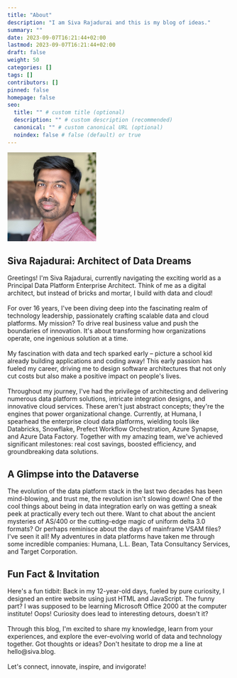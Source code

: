 ```yaml
---
title: "About"
description: "I am Siva Rajadurai and this is my blog of ideas."
summary: ""
date: 2023-09-07T16:21:44+02:00
lastmod: 2023-09-07T16:21:44+02:00
draft: false
weight: 50
categories: []
tags: []
contributors: []
pinned: false
homepage: false
seo:
  title: "" # custom title (optional)
  description: "" # custom description (recommended)
  canonical: "" # custom canonical URL (optional)
  noindex: false # false (default) or true
---
```


<div class="about-me">
  <img src="about-me.jpg" class="about-me-photo img-fluid rounded-circle" alt="Your Photo" width="200">
</div>

<div class="card about-me">
  <div class="card-body">
    <h2 class="card-title">Siva Rajadurai: Architect of Data Dreams</h2>
    Greetings! I'm Siva Rajadurai, currently navigating the exciting world as a Principal Data Platform Enterprise Architect. Think of me as a digital architect, but instead of bricks and mortar, I build with data and cloud!
    <br>
    <br>
    For over 16 years, I've been diving deep into the fascinating realm of technology leadership, passionately crafting scalable data and cloud platforms. My mission? To drive real business value and push the boundaries of innovation. It's about transforming how organizations operate, one ingenious solution at a time.
    <br>
    <br>
    My fascination with data and tech sparked early – picture a school kid already building applications and coding away! This early passion has fueled my career, driving me to design software architectures that not only cut costs but also make a positive impact on people's lives.
    <br>
    <br>
    Throughout my journey, I've had the privilege of architecting and delivering numerous data platform solutions, intricate integration designs, and innovative cloud services. These aren't just abstract concepts; they're the engines that power organizational change. Currently, at Humana, I spearhead the enterprise cloud data platforms, wielding tools like Databricks, Snowflake, Prefect Workflow Orchestration, Azure Synapse, and Azure Data Factory. Together with my amazing team, we've achieved significant milestones: real cost savings, boosted efficiency, and groundbreaking data solutions.

  </div>
</div>

<div class="card about-me">
  <div class="card-body">
    <h2 class="card-title">A Glimpse into the Dataverse</h2>
    The evolution of the data platform stack in the last two decades has been mind-blowing, and trust me, the revolution isn't slowing down!  One of the cool things about being in data integration early on was getting a sneak peek at practically every tech out there. Want to chat about the ancient mysteries of AS/400 or the cutting-edge magic of uniform delta 3.0 formats?  Or perhaps reminisce about the days of mainframe VSAM files? I've seen it all! My adventures in data platforms have taken me through some incredible companies: Humana, L.L. Bean, Tata Consultancy Services, and Target Corporation.

  </div>
</div>

<div class="card about-me">
  <div class="card-body">
    <h2 class="card-title">Fun Fact & Invitation</h2>
    Here's a fun tidbit: Back in my 12-year-old days, fueled by pure curiosity, I designed an entire website using just HTML and JavaScript. The funny part? I was supposed to be learning Microsoft Office 2000 at the computer institute!  Oops!  Curiosity does lead to interesting detours, doesn't it?
    <br>
    <br>
    Through this blog, I'm excited to share my knowledge, learn from your experiences, and explore the ever-evolving world of data and technology together. Got thoughts or ideas?  Don't hesitate to drop me a line at hello@siva.blog.
    <br>
    <br>
    Let's connect, innovate, inspire, and invigorate!
  </div>
</div>
